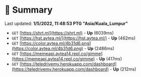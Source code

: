 # 📖 Summary
Last updated: **1/5/2022, 11:48:53 PTG "Asia/Kuala_Lumpur"**

- `GET` [https://shrt.ml](https://shrt.ml) - **Up** (6039ms)
- `GET` [https://hst.aytea.ml/](https://hst.aytea.ml/) - **Up** (462ms)
- `GET` [https://color.aytea.ml/4b31d6.png](https://color.aytea.ml/4b31d6.png) - **Up** (2486ms)
- `GET` [https://memeapi.aytea14.repl.co/gimme](https://memeapi.aytea14.repl.co/gimme) - **Up** (417ms)
- `GET` [https://teledrivemy.herokuapp.com/dashboard](https://teledrivemy.herokuapp.com/dashboard) - **Up** (212ms)
